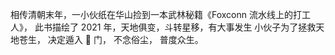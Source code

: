 相传清朝末年，一小伙纸在华山捡到一本武林秘籍《Foxconn 流水线上的打工人》，
此书描绘了 2021 年，天地俱变，斗转星移，有大事发生
小伙子为了拯救天地苍生，
决定遁入 🐴 门，
不念俗尘，
普度众生。
